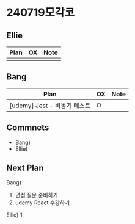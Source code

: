 # 240719모각코

## Ellie

| Plan                 | OX  | Note |
| -------------------- | --- | ---- |
|                      |     |      |

## Bang

| Plan                  | OX  | Note |
| --------------------- | --- | ---- |
| [udemy] Jest - 비동기 테스트   |  O    |      |

## Commnets

- Bang)
- Ellie)

## Next Plan

Bang)
1. 면접 질문 준비하기
2. udemy React 수강하기 

Ellie)
1. 


